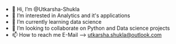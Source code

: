 - 👋 Hi, I’m @Utkarsha-Shukla
- 👀 I’m interested in Analytics and it's applications
- 🌱 I’m currently learning data science
- 💞️ I’m looking to collaborate on Python and Data science projects
- 📫 How to reach me E-Mail --> utkarsha.shukla@outlook.com

<!---
Utkarsha-Shukla/Utkarsha-Shukla is a ✨ special ✨ repository because its `README.md` (this file) appears on your GitHub profile.
You can click the Preview link to take a look at your changes.
--->

